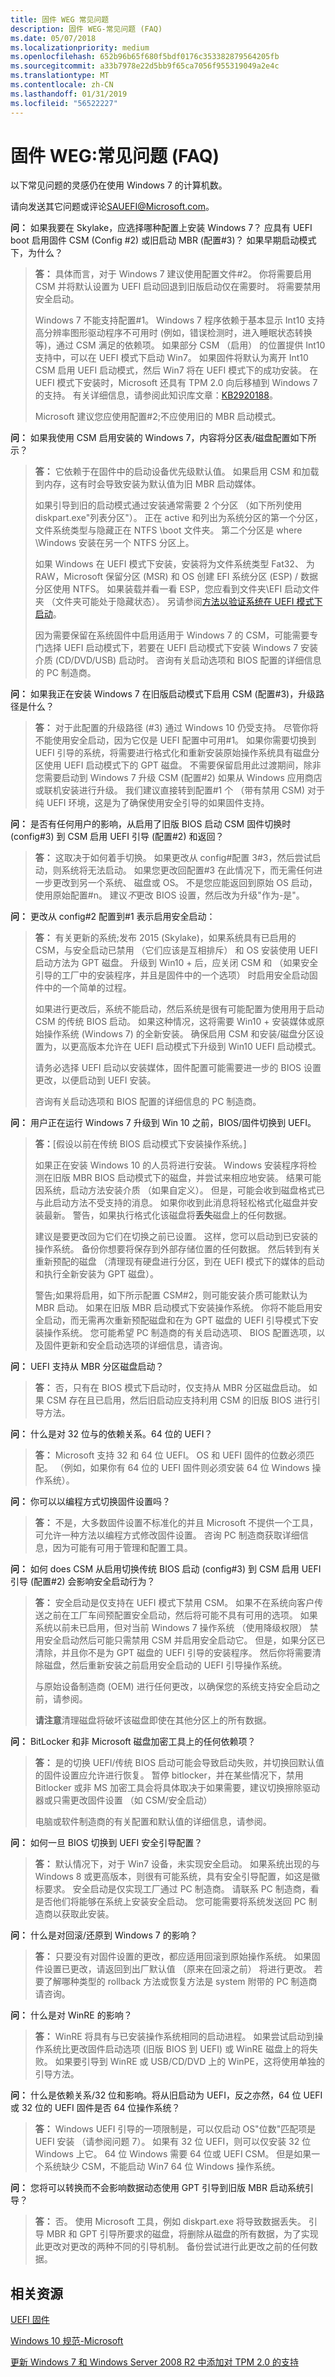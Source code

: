 ```yaml
---
title: 固件 WEG 常见问题
description: 固件 WEG-常见问题 (FAQ)
ms.date: 05/07/2018
ms.localizationpriority: medium
ms.openlocfilehash: 652b96b65f680f5bdf0176c353382879564205fb
ms.sourcegitcommit: a33b7978e22d5bb9f65ca7056f955319049a2e4c
ms.translationtype: MT
ms.contentlocale: zh-CN
ms.lasthandoff: 01/31/2019
ms.locfileid: "56522227"
---
```

# <a name="firmware-weg-frequently-asked-questions-faq"></a>固件 WEG:常见问题 (FAQ)


以下常见问题的灵感仍在使用 Windows 7 的计算机数。

请向发送其它问题或评论<SAUEFI@Microsoft.com>。

**问：** 如果我要在 Skylake，应选择哪种配置上安装 Windows 7？ 应具有 UEFI boot 启用固件 CSM (Config \#2) 或旧启动 MBR (配置\#3)？ 如果早期启动模式下，为什么？

> **答：** 具体而言，对于 Windows 7 建议使用配置文件\#2。 你将需要启用 CSM 并将默认设置为 UEFI 启动回退到旧版启动仅在需要时。 将需要禁用安全启动。
>
> Windows 7 不能支持配置\#1。 Windows 7 程序依赖于基本显示 Int10 支持高分辨率图形驱动程序不可用时 (例如，错误检测时，进入睡眠状态转换等)，通过 CSM 满足的依赖项。 如果部分 CSM （启用） 的位置提供 Int10 支持中，可以在 UEFI 模式下启动 Win7。 如果固件将默认为离开 Int10 CSM 启用 UEFI 启动模式，然后 Win7 将在 UEFI 模式下的成功安装。 在 UEFI 模式下安装时，Microsoft 还具有 TPM 2.0 向后移植到 Windows 7 的支持。 有关详细信息，请参阅此知识库文章：[KB2920188](https://support.microsoft.com/kb/2920188)。
>
> Microsoft 建议您应使用配置\#2;不应使用旧的 MBR 启动模式。

**问：** 如果我使用 CSM 启用安装的 Windows 7，内容将分区表/磁盘配置如下所示？

> **答：** 它依赖于在固件中的启动设备优先级默认值。 如果启用 CSM 和加载到内存，这有时会导致安装为默认值为旧 MBR 启动媒体。
>
> 如果引导到旧的启动模式通过安装通常需要 2 个分区 （如下所列使用 diskpart.exe"列表分区"）。 正在 active 和列出为系统分区的第一个分区，文件系统类型与隐藏正在 NTFS \\boot 文件夹。 第二个分区是 where \\Windows 安装在另一个 NTFS 分区上。
>
> 如果 Windows 在 UEFI 模式下安装，安装将为文件系统类型 Fat32、 为 RAW，Microsoft 保留分区 (MSR) 和 OS 创建 EFI 系统分区 (ESP) / 数据分区使用 NTFS。 如果装载并看一看 ESP，您应看到文件夹\\EFI 启动文件夹 （文件夹可能处于隐藏状态）。 另请参阅[方法以验证系统在 UEFI 模式下启动](#_Toc451181866)。
>
> 因为需要保留在系统固件中启用适用于 Windows 7 的 CSM，可能需要专门选择 UEFI 启动模式下，若要在 UEFI 启动模式下安装 Windows 7 安装介质 (CD/DVD/USB) 启动时。
> 咨询有关启动选项和 BIOS 配置的详细信息的 PC 制造商。

**问：** 如果我正在安装 Windows 7 在旧版启动模式下启用 CSM (配置\#3)，升级路径是什么？

> **答：** 对于此配置的升级路径 (\#3) 通过 Windows 10 仍受支持。 尽管你将不能使用安全启动，因为它仅是 UEFI 配置中可用\#1。 如果你需要切换到 UEFI 引导的系统，将需要进行格式化和重新安装原始操作系统具有磁盘分区使用 UEFI 启动模式下的 GPT 磁盘。 不需要保留启用此过渡期间，除非您需要启动到 Windows 7 升级 CSM (配置\#2) 如果从 Windows 应用商店或联机安装进行升级。
> 我们建议直接转到配置\#1 个 （带有禁用 CSM) 对于纯 UEFI 环境，这是为了确保使用安全引导的如果固件支持。

**问：** 是否有任何用户的影响，从启用了旧版 BIOS 启动 CSM 固件切换时 (config\#3) 到 CSM 启用 UEFI 引导 (配置\#2) 和返回？

> **答：** 这取决于如何着手切换。 如果更改从 config\#配置 3\#3，然后尝试启动，则系统将无法启动。 如果您更改回配置\#3 在此情况下，而无需任何进一步更改到另一个系统、 磁盘或 OS。 不是您应能返回到原始 OS 启动，使用原始配置\#n。 建议*不*更改 BIOS 设置，然后改为升级"作为-是"。

**问：** 更改从 config\#2 配置到\#1 表示启用安全启动：

> **答：** 有关更新的系统;发布 2015 (Skylake)，如果系统具有已启用的 CSM，与安全启动已禁用 （它们应该是互相排斥） 和 OS 安装使用 UEFI 启动方法为 GPT 磁盘。 升级到 Win10 + 后，应关闭 CSM 和 （如果安全引导的工厂中的安装程序，并且是固件中的一个选项） 时启用安全启动固件中的一个简单的过程。
>
> 如果进行更改后，系统不能启动，然后系统是很有可能配置为使用用于启动 CSM 的传统 BIOS 启动。 如果这种情况，这将需要 Win10 + 安装媒体或原始操作系统 (Windows 7) 的全新安装。 确保启用 CSM 和安装/磁盘分区设置为，以更高版本允许在 UEFI 启动模式下升级到 Win10 UEFI 启动模式。
>
> 请务必选择 UEFI 启动以安装媒体，固件配置可能需要进一步的 BIOS 设置更改，以便启动到 UEFI 安装。
>
> 咨询有关启动选项和 BIOS 配置的详细信息的 PC 制造商。

**问：** 用户正在运行 Windows 7 升级到 Win 10 之前，BIOS/固件切换到 UEFI。

> **答：**\[假设以前在传统 BIOS 启动模式下安装操作系统。\]
>
> 如果正在安装 Windows 10 的人员将进行安装。 Windows 安装程序将检测在旧版 MBR BIOS 启动模式下的磁盘，并尝试来相应地安装。 结果可能因系统，启动方法安装介质 （如果自定义）。 但是，可能会收到磁盘格式已与此启动方法不受支持的消息。 如果你收到此消息将轻松格式化磁盘并安装最新。 警告，如果执行格式化该磁盘将**丢失**磁盘上的任何数据。
>
> 建议是要更改回为它们在切换之前已设置。 这样，您可以启动到已安装的操作系统。 备份你想要将保存到外部存储位置的任何数据。 然后转到有关重新预配的磁盘 （清理现有硬盘进行分区，到在 UEFI 模式下的媒体的启动和执行全新安装为 GPT 磁盘）。
>
> 警告;如果将启用，如下所示配置 CSM\#2，则可能安装介质可能默认为 MBR 启动。 如果在旧版 MBR 启动模式下安装操作系统。 你将不能启用安全启动，而无需再次重新预配磁盘和在为 GPT 磁盘的 UEFI 引导模式下安装操作系统。 您可能希望 PC 制造商的有关启动选项、 BIOS 配置选项，以及固件更新和安全启动选项的详细信息，请咨询。

**问：** UEFI 支持从 MBR 分区磁盘启动？

> **答：** 否，只有在 BIOS 模式下启动时，仅支持从 MBR 分区磁盘启动。 如果 CSM 存在且已启用，然后旧启动应支持利用 CSM 的旧版 BIOS 进行引导方法。

**问：** 什么是对 32 位与的依赖关系。64 位的 UEFI？

> **答：** Microsoft 支持 32 和 64 位 UEFI。 OS 和 UEFI 固件的位数必须匹配。 （例如，如果你有 64 位的 UEFI 固件则必须安装 64 位 Windows 操作系统）。

**问：** 你可以以编程方式切换固件设置吗？

> **答：** 不是，大多数固件设置不标准化的并且 Microsoft 不提供一个工具，可允许一种方法以编程方式修改固件设置。 咨询 PC 制造商获取详细信息，因为可能有可用于管理和配置工具。

**问：** 如何 does CSM 从启用切换传统 BIOS 启动 (config\#3) 到 CSM 启用 UEFI 引导 (配置\#2) 会影响安全启动行为？

> **答：** 安全启动是仅支持在 UEFI 模式下禁用 CSM。 如果不在系统向客户传送之前在工厂车间预配置安全启动，然后将可能不具有可用的选项。 如果系统以前未已启用，但对当前 Windows 7 操作系统 （使用降级权限） 禁用安全启动然后可能只需禁用 CSM 并启用安全启动它。 但是，如果分区已清除，并且你不是为 GPT 磁盘的 UEFI 引导的安装程序。 然后你将需要清除磁盘，然后重新安装之前启用安全启动的 UEFI 引导操作系统。
>
> 与原始设备制造商 (OEM) 进行任何更改，以确保您的系统支持安全启动之前，请参阅。
>
> **请注意**清理磁盘将破坏该磁盘即使在其他分区上的所有数据。

**问：** BitLocker 和非 Microsoft 磁盘加密工具上的任何依赖项？

> **答：** 是的切换 UEFI/传统 BIOS 启动可能会导致启动失败，并切换回默认值的固件设置应允许进行恢复。 暂停 bitlocker，并在某些情况下，禁用 Bitlocker 或非 MS 加密工具会将具体取决于如果需要，建议切换擦除驱动器或只需更改固件设置 （如 CSM/安全启动）
>
> 电脑或软件制造商的有关配置和默认值的详细信息，请参阅。

**问：** 如何一旦 BIOS 切换到 UEFI 安全引导配置？

> **答：** 默认情况下，对于 Win7 设备，未实现安全启动。 如果系统出现的与 Windows 8 或更高版本，则很有可能系统，具有安全引导配置，如这是徽标要求。 安全启动是仅实现工厂通过 PC 制造商。 请联系 PC 制造商，看是否他们将能够在系统上安装安全启动。 您可能需要将系统发送回 PC 制造商以获取此安装。

**问：** 什么是对回滚/还原到 Windows 7 的影响？

> **答：** 只要没有对固件设置的更改，都应适用回滚到原始操作系统。 如果固件设置已更改，请返回到出厂默认值 （原来在回滚之前） 将进行更改。 若要了解哪种类型的 rollback 方法或恢复方法是 system 附带的 PC 制造商请咨询。

**问：** 什么是对 WinRE 的影响？

> **答：** WinRE 将具有与已安装操作系统相同的启动进程。 如果尝试启动到操作系统比更改固件启动选项 (旧版 BIOS 到 UEFI) 或 WinRE 磁盘上的将失败。 如果要引导到 WinRE 或 USB/CD/DVD 上的 WinPE，这将使用单独的引导方法。

**问：** 什么是依赖关系/32 位和影响。将从旧启动为 UEFI，反之亦然，64 位 UEFI 或 32 位的 UEFI 固件是否 64 位操作系统？

> **答：** Windows UEFI 引导的一项限制是，可以仅启动 OS"位数"匹配项是 UEFI 安装 （请参阅问题 7）。 如果有 32 位 UEFI，则可以仅安装 32 位 Windows 上它。 64 位 Windows 需要 64 位或 UEFI CSM。 但是如果一个系统缺少 CSM，不能启动 Win7 64 位 Windows 操作系统。

**问：** 您将可以转换而不会影响数据动态使用 GPT 引导到旧版 MBR 启动系统引导？

> **答：** 否。 使用 Microsoft 工具，例如 diskpart.exe 将导致数据丢失。 引导 MBR 和 GPT 引导所要求的磁盘，将删除从磁盘的所有数据，为了实现此更改对更改的两种不同的引导机制。 备份尝试进行此更改之前的任何数据。

## <a name="related-resources"></a>相关资源

[UEFI 固件](https://technet.microsoft.com/library/hh824898)

[Windows 10 规范-Microsoft](https://www.microsoft.com/windows/windows-10-specifications)

[更新 Windows 7 和 Windows Server 2008 R2 中添加对 TPM 2.0 的支持](https://support.microsoft.com/kb/2920188)



